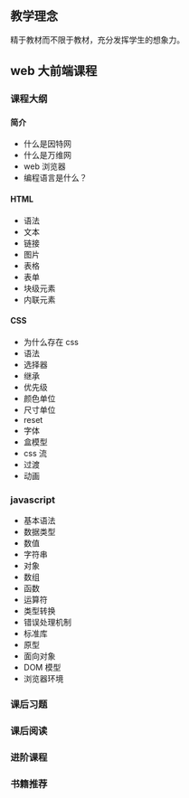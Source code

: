 ## 教学理念
精于教材而不限于教材，充分发挥学生的想象力。

## web 大前端课程

### 课程大纲

#### 简介

* 什么是因特网
* 什么是万维网
* web 浏览器
* 编程语言是什么？

#### HTML

* 语法
* 文本
* 链接
* 图片
* 表格
* 表单
* 块级元素
* 内联元素

#### CSS

* 为什么存在 css
* 语法
* 选择器
* 继承
* 优先级
* 颜色单位
* 尺寸单位
* reset
* 字体
* 盒模型
* css 流
* 过渡
* 动画

### javascript

* 基本语法
* 数据类型
* 数值
* 字符串
* 对象
* 数组
* 函数
* 运算符
* 类型转换
* 错误处理机制
* 标准库
* 原型
* 面向对象
* DOM 模型
* 浏览器环境

### 课后习题

### 课后阅读

### 进阶课程

### 书籍推荐
